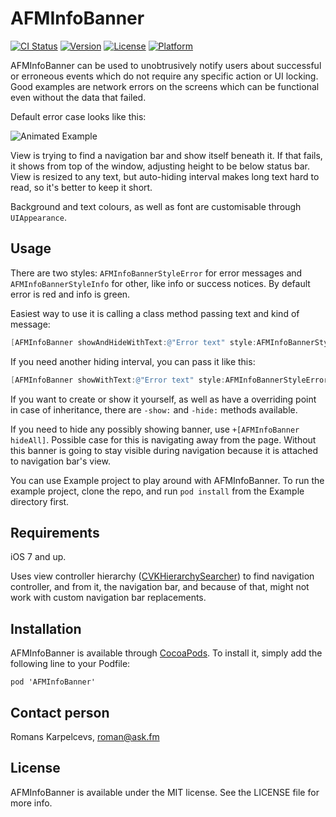 # AFMInfoBanner

[![CI Status](http://img.shields.io/travis/coverback/AFMInfoBanner.svg?style=flat)](https://travis-ci.org/coverback/AFMInfoBanner)
[![Version](https://img.shields.io/cocoapods/v/AFMInfoBanner.svg?style=flat)](http://cocoadocs.org/docsets/AFMInfoBanner)
[![License](https://img.shields.io/cocoapods/l/AFMInfoBanner.svg?style=flat)](http://cocoadocs.org/docsets/AFMInfoBanner)
[![Platform](https://img.shields.io/cocoapods/p/AFMInfoBanner.svg?style=flat)](http://cocoadocs.org/docsets/AFMInfoBanner)

AFMInfoBanner can be used to unobtrusively notify users about successful or erroneous events which do not require any specific action or UI locking. Good examples are network errors on the screens which can be functional even without the data that failed.

Default error case looks like this:

![Animated Example](https://raw.githubusercontent.com/coverback/AFMInfoBanner/master/res/red_banner.gif)

View is trying to find a navigation bar and show itself beneath it. If that fails, it shows from top of the window, adjusting height to be below status bar. View is resized to any text, but auto-hiding interval makes long text hard to read, so it's better to keep it short.

Background and text colours, as well as font are customisable through `UIAppearance`.

## Usage

There are two styles: `AFMInfoBannerStyleError` for error messages and `AFMInfoBannerStyleInfo` for other, like info or success notices. By default error is red and info is green.

Easiest way to use it is calling a class method passing text and kind of message:

```objective-c
[AFMInfoBanner showAndHideWithText:@"Error text" style:AFMInfoBannerStyleError];
```

If you need another hiding interval, you can pass it like this:

```objective-c
[AFMInfoBanner showWithText:@"Error text" style:AFMInfoBannerStyleError andHideAfter:1.0];
```

If you want to create or show it yourself, as well as have a overriding point in case of inheritance, there are `-show:` and `-hide:` methods available.

If you need to hide any possibly showing banner, use `+[AFMInfoBanner hideAll]`. Possible case for this is navigating away from the page. Without this banner is going to stay visible during navigation because it is attached to navigation bar's view.

You can use Example project to play around with AFMInfoBanner. To run the example project, clone the repo, and run `pod install` from the Example directory first.

## Requirements

iOS 7 and up.

Uses view controller hierarchy ([CVKHierarchySearcher](https://github.com/coverback/CVKHierarchySearcher)) to find navigation controller, and from it, the navigation bar, and because of that, might not work with custom navigation bar replacements.

## Installation

AFMInfoBanner is available through [CocoaPods](http://cocoapods.org). To install
it, simply add the following line to your Podfile:

    pod 'AFMInfoBanner'

## Contact person

Romans Karpelcevs, roman@ask.fm

## License

AFMInfoBanner is available under the MIT license. See the LICENSE file for more info.

